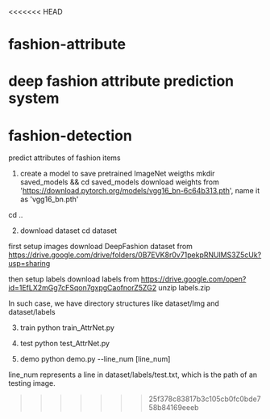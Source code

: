 <<<<<<< HEAD
# fashion-attribute
deep fashion attribute prediction system
=======
# fashion-detection
predict attributes of fashion items

1. create a model to save pretrained ImageNet weigths
mkdir saved_models && cd saved_models
download weights from 'https://download.pytorch.org/models/vgg16_bn-6c64b313.pth',
name it as 'vgg16_bn.pth'

cd ..

2. download dataset
cd dataset

first setup images
download DeepFashion dataset from https://drive.google.com/drive/folders/0B7EVK8r0v71pekpRNUlMS3Z5cUk?usp=sharing

then setup labels
download labels from https://drive.google.com/open?id=1EfLX2mGg7cFSqon7gxpgCaofnorZ5ZG2
unzip labels.zip

In such case, we have directory structures like dataset/Img and dataset/labels

3. train
python train_AttrNet.py

4. test
python test_AttrNet.py

5. demo
python demo.py --line_num [line_num]

line_num represents a line in dataset/labels/test.txt, which is the path of an testing image.

>>>>>>> 25f378c83817b3c105cb0fc0bde758b84169eeeb
